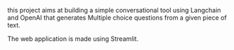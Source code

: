 this project aims at building a simple conversational tool using Langchain and OpenAI that generates Multiple choice questions from a given piece of text.

The web application is made using Streamlit.